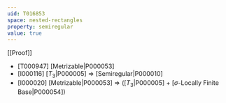 ```yaml
---
uid: T016853
space: nested-rectangles
property: semiregular
value: true
---
```

[[Proof]]

* [T000947] [Metrizable|P000053]
* [I000116] [$T_3$|P000005] => [Semiregular|P000010]
* [I000020] [Metrizable|P000053] => ([$T_3$|P000005] + [$\sigma$-Locally Finite Base|P000054])

